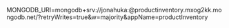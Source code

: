 MONGODB_URI=mongodb+srv://jonahuka:<password>@productinventory.mxog2kk.mongodb.net/?retryWrites=true&w=majority&appName=productInventory